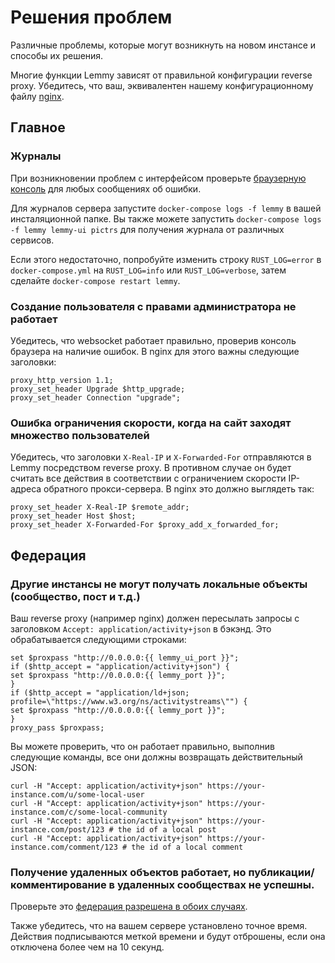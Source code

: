 # Решения проблем

Различные проблемы, которые могут возникнуть на новом инстансе и способы их решения.

Многие функции Lemmy зависят от правильной конфигурации reverse proxy. Убедитесь, что ваш, эквивалентен нашему конфигурационному файлу [nginx](https://github.com/LemmyNet/lemmy/blob/main/ansible/templates/nginx.conf).

## Главное

### Журналы

При возникновении проблем с интерфейсом проверьте [браузерную консоль](https://webmasters.stackexchange.com/a/77337) для любых сообщениях об ошибки.

Для журналов сервера запустите `docker-compose logs -f lemmy` в вашей инсталяционной папке. Вы также можете запустить `docker-compose logs -f lemmy lemmy-ui pictrs` для получения журнала от различных сервисов.

Если этого недостаточно, попробуйте изменить строку `RUST_LOG=error` в `docker-compose.yml` на `RUST_LOG=info` или `RUST_LOG=verbose`, затем сделайте `docker-compose restart lemmy`.

### Создание пользователя с правами администратора не работает

Убедитесь, что websocket работает правильно, проверив консоль браузера на наличие ошибок. В nginx для этого важны следующие заголовки:

```
proxy_http_version 1.1;
proxy_set_header Upgrade $http_upgrade;
proxy_set_header Connection "upgrade";
```

### Ошибка ограничения скорости, когда на сайт заходят множество пользователей

Убедитесь, что заголовки `X-Real-IP` и `X-Forwarded-For` отправляются в Lemmy посредством reverse proxy. В противном случае он будет считать все действия в соответствии с ограничением скорости IP-адреса обратного прокси-сервера. В nginx это должно выглядеть так: 

```
proxy_set_header X-Real-IP $remote_addr;
proxy_set_header Host $host;
proxy_set_header X-Forwarded-For $proxy_add_x_forwarded_for;
```

## Федерация

### Другие инстансы не могут получать локальные объекты (сообщество, пост и т.д.) 

Ваш reverse proxy (например nginx) должен пересылать запросы с заголовком  `Accept: application/activity+json` в бэкэнд. Это обрабатывается следующими строками: 

```
set $proxpass "http://0.0.0.0:{{ lemmy_ui_port }}";
if ($http_accept = "application/activity+json") {
set $proxpass "http://0.0.0.0:{{ lemmy_port }}";
}
if ($http_accept = "application/ld+json; profile=\"https://www.w3.org/ns/activitystreams\"") {
set $proxpass "http://0.0.0.0:{{ lemmy_port }}";
}
proxy_pass $proxpass;
```

Вы можете проверить, что он работает правильно, выполнив следующие команды, все они должны возвращать действительный JSON:
```
curl -H "Accept: application/activity+json" https://your-instance.com/u/some-local-user
curl -H "Accept: application/activity+json" https://your-instance.com/c/some-local-community
curl -H "Accept: application/activity+json" https://your-instance.com/post/123 # the id of a local post
curl -H "Accept: application/activity+json" https://your-instance.com/comment/123 # the id of a local comment
```
### Получение удаленных объектов работает, но публикации/комментирование в удаленных сообществах не успешны.

Проверьте это [федерация разрешена в обоих случаях](../federation/administration.md#instance-allowlist-and-blocklist).

Также убедитесь, что на вашем сервере установлено точное время. Действия подписываются меткой времени и будут отброшены, если она отключена более чем на 10 секунд.
